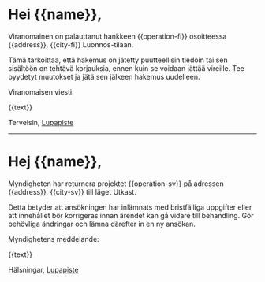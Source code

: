 # Hei {{name}},

Viranomainen on palauttanut hankkeen {{operation-fi}} osoitteessa {{address}}, {{city-fi}} Luonnos-tilaan.

T&auml;m&auml; tarkoittaa, ett&auml; hakemus on j&auml;tetty puutteellisin tiedoin tai sen sis&auml;lt&ouml;&ouml;n on teht&auml;v&auml; korjauksia, ennen kuin se voidaan j&auml;tt&auml;&auml; vireille. Tee pyydetyt muutokset ja j&auml;t&auml; sen j&auml;lkeen hakemus uudelleen.

Viranomaisen viesti:

{{text}}

Terveisin,
[Lupapiste](https://www.lupapiste.fi)

---

# Hej {{name}},

Myndigheten har returnera projektet {{operation-sv}} p&aring; adressen {{address}}, {{city-sv}} till l&auml;get Utkast.

Detta betyder att ans&ouml;kningen har inl&auml;mnats med bristf&auml;lliga uppgifter eller att inneh&aring;llet b&ouml;r korrigeras innan &auml;rendet kan g&aring; vidare till behandling. G&ouml;r beh&ouml;vliga &auml;ndringar och l&auml;mna d&auml;refter in en ny ans&ouml;kan.

Myndighetens meddelande:

{{text}}


H&auml;lsningar,
[Lupapiste](https://www.lupapiste.fi)
